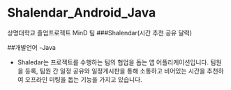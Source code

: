 # Shalendar_Android_Java
상명대학교 졸업프로젝트 MinD 팀
###Shalendar(시간 추천 공유 달력)

##개발언어
-Java

- Shaledar는 프로젝트를 수행하는 팀의 협업을 돕는 앱 어플리케이션입니다. 팀원을 등록, 팀원 간 일정 공유와 일정게시판을 통해 소통하고 비어있는 시간을 추천하여 오프라인 미팅을 돕는 기능을 가지고 있습니다.
